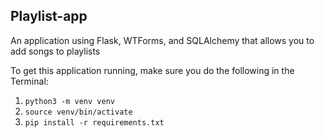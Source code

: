 ## Playlist-app

An application using Flask, WTForms, and SQLAlchemy that allows you to add songs to playlists

To get this application running, make sure you do the following in the Terminal:
1. `python3 -m venv venv`
2. `source venv/bin/activate`
3. `pip install -r requirements.txt`
